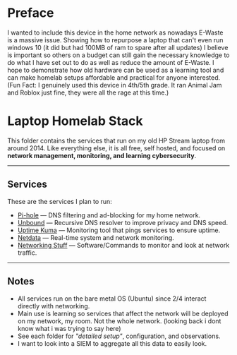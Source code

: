 # Preface

I wanted to include this device in the home network as nowadays E-Waste is a massive issue. Showing how to repurpose a laptop that can't even run windows 10 (it did but had 100MB of ram to spare after all updates) I believe is important so others on a budget can still gain the necessary knowledge to do what I have set out to do as well as reduce the amount of E-Waste. I hope to demonstrate how old hardware can be used as a learning tool and can make homelab setups affordable and practical for anyone interested. (Fun Fact: I genuinely used this device in 4th/5th grade. It ran Animal Jam and Roblox just fine, they were all the rage at this time.)

# Laptop Homelab Stack

This folder contains the services that run on my old HP Stream laptop from around 2014. 
Like everything else, it is all free, self hosted, and focused on **network management, monitoring, and learning cybersecurity**.

---

## Services
These are the services I plan to run:

- [Pi-hole](./Pi-hole/README.md) — DNS filtering and ad-blocking for my home network.  
- [Unbound](./unbound/README.md) — Recursive DNS resolver to improve privacy and DNS speed.  
- [Uptime Kuma](./Kuma/README.md) — Monitoring tool that pings services to ensure uptime.
- [Netdata](./Netdata/README.md) — Real-time system and network monitoring.
- [Networking Stuff](./Network-Discovery-Traffic-Analysis/readme.md) — Software/Commands to monitor and look at network traffic.

---

## Notes
- All services run on the bare metal OS (Ubuntu) since 2/4 interact directly with networking.  
- Main use is learning so services that affect the network will be deployed on my network, my room. Not the whole network. (looking back i dont know what i was trying to say here)
- See each folder for *"detailed setup"*, configuration, and observations.
- I want to look into a SIEM to aggregate all this data to easily look.

